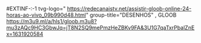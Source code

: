 #EXTINF-:-1 tvg-logo=" https://redecanaistv.net/assistir-gloob-online-24-horas-ao-vivo_09b990d48.html"
group-title="DESENHOS" , GLOOB
https://m3u9.ml/a/hls1/gloob.m3u8?mu3zAQc9HC3GbwJq=jT8N2SQ9mePmzHeZBKv9FA&3U1G7qaTxrPbalZnEx=1631920584
